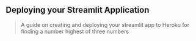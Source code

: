 ## Deploying your Streamlit Application
> A guide on creating and deploying your streamlit app to Heroku for finding a number highest of three numbers

